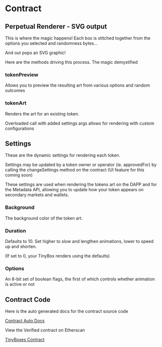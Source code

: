 # Contract
## Perpetual Renderer - SVG output
This is where the magic happens! Each box is stitched together from the options you selected and randomness bytes…

And out pops an SVG graphic!

Here are the methods driving this process.
The magic demystified

### tokenPreview
Allows you to preview the resulting art from various options and random outcomes

### tokenArt
Renders the art for an existing token.

Overloaded call with added settings args allows for rendering with custom configurations

## Settings
These are the dynamic settings for rendering each token.

Settings may be updated by a token owner or operator (ie. approvedFor) by calling the changeSettings method on the contract (UI feature for this coming soon)

These settings are used when rendering the tokens art on the DAPP and for the Metadata API, allowing you to update how your token appears on secondary markets and wallets.

### Background
The background color of the token art.

### Duration
Defaults to 10. Set higher to slow and lengthen animations, lower to speed up and shorten.

(If set to 0, your TinyBox renders using the defaults)

### Options
An 8-bit set of boolean flags, the first of which controls whether animation is active or not

## Contract Code
Here is the auto generated docs for the contract source code

[Contract Auto Docs](./TinyBoxes)

View the Verified contract on Etherscan

[TinyBoxes Contract](https://etherscan.io/address/0x46f9a4522666d2476a5f5cd51ea3e0b5800e7f98#code)